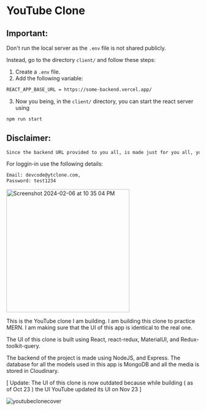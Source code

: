 # YouTube Clone

## Important:
Don't run the local server as the `.env` file is not shared publicly.

Instead, go to the directory `client/` and follow these steps:
1. Create a `.env` file.
2. Add the following variable:
```sh
REACT_APP_BASE_URL = https://some-backend.vercel.app/
```
3. Now you being, in the `client/` directory, you can start the react server using
```sh
npm run start
```

## Disclaimer:
```sh
Since the backend URL provided to you all, is made just for you all, you are restricted from uploading any video while in development, as the clone has the feature for uploading a video.
```
For loggin-in use the following details:
```sh
Email: devcode@ytclone.com,
Password: test1234
```
<img width="321" alt="Screenshot 2024-02-06 at 10 35 04 PM" src="https://github.com/Dev-Code24/YouTube-clone/assets/97425135/19fe2dde-82e6-4c18-8636-cd71eb1bdab2">




This is the YouTube clone I am building.
I am building this clone to practice MERN. I am making sure that the UI of this app is identical to the real one.

The UI of this clone is built using React, react-redux, MaterialUI, and Redux-toolkit-query.

The backend of the project is made using NodeJS, and Express. The database for all the models used in this app is MongoDB and all the media is stored in Cloudinary.

[ Update: The UI of this clone is now outdated because while building ( as of Oct 23 ) the UI YouTube updated its UI on Nov 23 ]

![youtubeclonecover](https://github.com/Dev-Code24/YouTube-clone/assets/97425135/f95c3444-b65d-4150-a87e-3ef409568b51)
